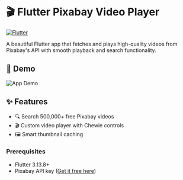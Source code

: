# 🎬 Flutter Pixabay Video Player
[![Flutter](https://img.shields.io/badge/Flutter-3.13.8-blue)](https://flutter.dev)

A beautiful Flutter app that fetches and plays high-quality videos from Pixabay's API with smooth playback and search functionality.

## 🎥 Demo
![App Demo](https://github.com/ADMusab12/flutter_pixabay_video_player/raw/main/presentation/flutter_pixa_video_app.gif)

## ✨ Features
- 🔍 Search 500,000+ free Pixabay videos
- 🎬 Custom video player with Chewie controls
- 🖼️ Smart thumbnail caching

### Prerequisites
- Flutter 3.13.8+
- Pixabay API key ([Get it free here](https://pixabay.com/api/docs/))

